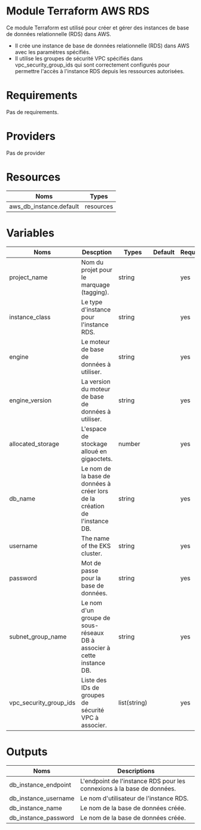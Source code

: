 # Module Terraform AWS RDS

Ce module Terraform est utilisé pour créer et gérer des instances de base de données relationnelle (RDS) dans AWS.

- Il crée une instance de base de données relationnelle (RDS) dans AWS avec les paramètres spécifiés.
- Il utilise les groupes de sécurité VPC spécifiés dans vpc_security_group_ids qui sont correctement configurés pour permettre l'accès à l'instance RDS depuis les ressources autorisées.


# Requirements
Pas  de requirements.

# Providers
Pas de provider

# Resources

| Noms |  Types|
| -------- | -------- | 
|  aws_db_instance.default | resources | 

# Variables

| Noms| Descption |Types|Default|Required|
| -------- | -------- | -------- | -------- | ------- |
|project_name |Nom du projet pour le marquage (tagging).| string|  | yes|
instance_class | Le type d'instance pour l'instance RDS.|  string  |    | yes |
engine | Le moteur de base de données à utiliser.|  string  |    | yes |
engine_version | La version du moteur de base de données à utiliser.|  string  |    | yes |
|allocated_storage |L'espace de stockage alloué en gigaoctets.| number|  | yes|
|db_name |Le nom de la base de données à créer lors de la création de l'instance DB.| string|  | yes|
|username |The name of the EKS cluster.| string|  | yes|
|password |Mot de passe pour la base de données.| string|  | yes|
|subnet_group_name |Le nom d'un groupe de sous-réseaux DB à associer à cette instance DB.| string|  | yes|
|vpc_security_group_ids |Liste des IDs de groupes de sécurité VPC à associer.| list(string)|  | yes|

# Outputs

| Noms |  Descriptions|
| -------- | -------- | 
|  db_instance_endpoint | L'endpoint de l'instance RDS pour les connexions à la base de données.| 
|  db_instance_username | Le nom d'utilisateur de l'instance RDS.| 
|  db_instance_name | Le nom de la base de données créée. | 
|  db_instance_password | Le nom de la base de données créée.| 